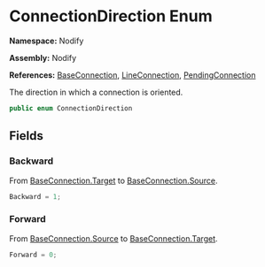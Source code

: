 # ConnectionDirection Enum  
  
**Namespace:** Nodify  
  
**Assembly:** Nodify  
  
**References:** [BaseConnection](Nodify_BaseConnection), [LineConnection](Nodify_LineConnection), [PendingConnection](Nodify_PendingConnection)  
  
The direction in which a connection is oriented.  
  
```csharp  
public enum ConnectionDirection  
```  
  
## Fields  
  
### Backward  
  
From [BaseConnection.Target](Nodify_BaseConnection#target) to [BaseConnection.Source](Nodify_BaseConnection#source).  
  
```csharp  
Backward = 1;  
```  
  
### Forward  
  
From [BaseConnection.Source](Nodify_BaseConnection#source) to [BaseConnection.Target](Nodify_BaseConnection#target).  
  
```csharp  
Forward = 0;  
```  
  
